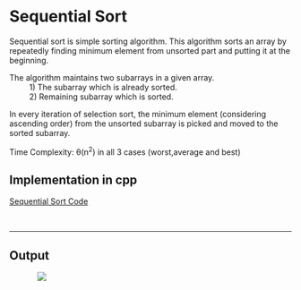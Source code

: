 # Sequential Sort

Sequential sort is simple sorting algorithm. This algorithm sorts an array by repeatedly finding minimum element from unsorted part and putting it at the beginning.<br>

The algorithm maintains two subarrays in a given array.<br>
&nbsp;&nbsp;&nbsp;&nbsp;&nbsp;&nbsp;&nbsp;&nbsp; 1) The subarray which is already sorted.<br>
&nbsp;&nbsp;&nbsp;&nbsp;&nbsp;&nbsp;&nbsp;&nbsp;&nbsp;2) Remaining subarray which is sorted.<br>

In every iteration of selection sort, the minimum element (considering ascending order) from the unsorted subarray is picked and moved to the sorted subarray.

Time Complexity: θ(n<sup>2</sup>) in all 3 cases (worst,average and best)

## Implementation in cpp

<a href="sequentialsort.cpp">Sequential Sort Code</a>

<br><hr>

## Output

<img src="https://user-images.githubusercontent.com/68146112/100762164-ad39b880-3419-11eb-8468-b9b780d54258.png" style="margin-left:10%">